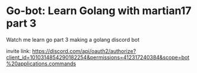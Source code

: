 # Go-bot: Learn Golang with martian17 part 3
Watch me learn go part 3
making a golang discord bot

invite link: https://discord.com/api/oauth2/authorize?client_id=1010314854290182254&permissions=412317240384&scope=bot%20applications.commands


































